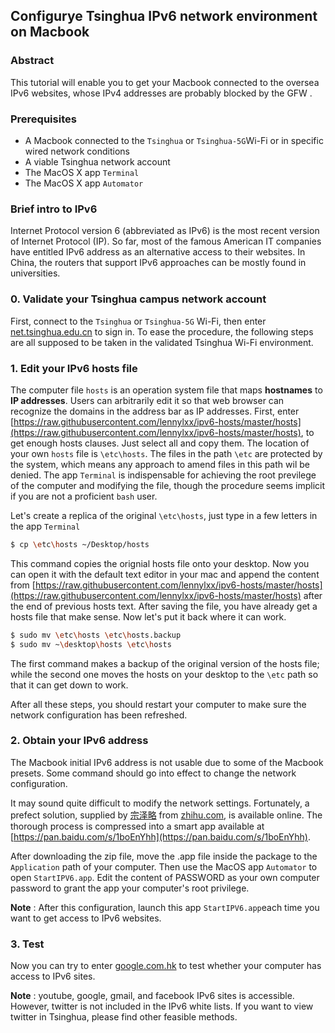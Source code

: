 ## Configurye Tsinghua IPv6 network environment on Macbook
### Abstract
This tutorial will enable you to get your Macbook connected to the oversea IPv6 websites, whose IPv4 addresses are probably blocked by the GFW .
### Prerequisites
* A Macbook connected to the `Tsinghua` or `Tsinghua-5G`Wi-Fi or in specific wired network conditions
* A viable Tsinghua network account
* The MacOS X app `Terminal`
* The MacOS X app `Automator`
### Brief intro to IPv6
Internet Protocol version 6 (abbreviated as IPv6) is the most recent version of Internet Protocol (IP). So far, most of the famous American IT companies have entitled IPv6 address as an alternative access to their websites.
In China, the routers that support IPv6 approaches can be mostly found in universities.
### 0. Validate your Tsinghua campus network account
First, connect to the `Tsinghua` or `Tsinghua-5G` Wi-Fi, then enter [net.tsinghua.edu.cn](net.tsinghua.edu.cn) to sign in.
To ease the procedure, the following steps are all supposed to be taken in the validated Tsinghua Wi-Fi environment.
### 1. Edit your IPv6 hosts file
The computer file `hosts` is an operation system file that maps **hostnames** to **IP addresses**. Users can arbitrarily edit it so that web browser can recognize the domains in the address bar as IP addresses.
First, enter [https://raw.githubusercontent.com/lennylxx/ipv6-hosts/master/hosts](https://raw.githubusercontent.com/lennylxx/ipv6-hosts/master/hosts), to get enough hosts clauses. Just select all and copy them.
The location of your own `hosts` file is `\etc\hosts`. The files in the path `\etc` are protected by the system, which means any approach to amend files in this path wil be denied. The app `Terminal` is indispensable for achieving the root previlege of the computer and modifying the file, though the procedure seems implicit if you are not a proficient `bash` user.

Let's create a replica of the original `\etc\hosts`, just type in a few letters in the app `Terminal`

```bash
$ cp \etc\hosts ~/Desktop/hosts
```

This command copies the orignial hosts file onto your desktop. Now you can open it with the default text editor in your mac and append the content from [https://raw.githubusercontent.com/lennylxx/ipv6-hosts/master/hosts](https://raw.githubusercontent.com/lennylxx/ipv6-hosts/master/hosts) after the end of previous hosts text. After saving the file, you have already get a  hosts file that make sense. Now let's put it back where it can work.

```bash
$ sudo mv \etc\hosts \etc\hosts.backup
$ sudo mv ~\desktop\hosts \etc\hosts
```

The first command makes a backup of the original version of the hosts file; while the second one moves the hosts on your desktop to the `\etc` path so that it can get down to work.

After all these steps, you should restart your computer to make sure the network configuration has been refreshed.

### 2. Obtain your IPv6 address

The Macbook initial IPv6 address is not usable due to some of the Macbook presets. Some command should go into effect to change the network configuration. 

It may sound quite difficult to modify the network settings. Fortunately, a prefect  solution, supplied by [宗泽略](https://www.zhihu.com/people/zong-ze-lue) from [zhihu.com](zhihu.com), is available online. The thorough process is compressed into a smart app available at [https://pan.baidu.com/s/1boEnYhh](https://pan.baidu.com/s/1boEnYhh). 

After downloading the zip file, move the .app file inside the package to the `Application` path of your computer. Then use the MacOS app `Automator` to open `StartIPV6.app`. Edit the content of PASSWORD as your own computer password to grant the app your computer's root privilege.

**Note** : After this configuration, launch this app `StartIPV6.app`each time you want to get access to IPv6 websites.

### 3. Test 

Now you can try to enter [google.com.hk](ipv6.google.com.hk) to test whether your computer has access to IPv6 sites.

**Note** : youtube, google, gmail, and facebook IPv6 sites is accessible. However, twitter is not included in the IPv6 white lists. If you want to view twitter in Tsinghua, please find other feasible methods.



